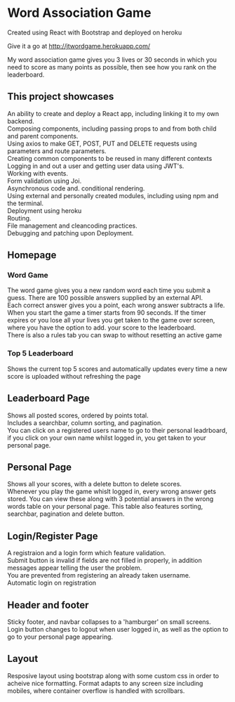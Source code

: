 # Word Association Game
Created using React with Bootstrap and deployed on heroku

Give it a go at http://jtwordgame.herokuapp.com/

My word association game gives you 3 lives or 30 seconds in which you need to score as many points as possible, then see how you rank on the leaderboard.

## This project showcases
An ability to create and deploy a React app, including linking it to my own backend.<br>
Composing components, including passing props to and from both child and parent components.<br>
Using axios to make GET, POST, PUT and DELETE requests using parameters and route parameters.<br>
Creating common components to be reused in many different contexts<br>
Logging in and out a user and getting user data using JWT's.<br>
Working with events.<br>
Form validation using Joi.<br>
Asynchronous code and. conditional rendering.<br>
Using external and personally created modules, including using npm and the terminal.<br>
Deployment using heroku<br>
Routing.<br>
File management and cleancoding practices.<br>
Debugging and patching upon Deployment.<br>

## Homepage
### Word Game
The word game gives you a new random word each time you submit a guess. There are 100 possible answers supplied by an external API.  
Each correct answer gives you a point, each wrong answer subtracts a life.
When you start the game a timer starts from 90 seconds. If the timer expires or you lose all your lives you get taken to the game over screen, where you have the option to add. your score to the leaderboard.<br>
There is also a rules tab you can swap to without resetting an active game

### Top 5 Leaderboard
Shows the current top 5 scores and automatically updates every time a new score is uploaded without refreshing the page

## Leaderboard Page
Shows all posted scores, ordered by points total.<br>
Includes a searchbar, column sorting, and pagination.<br>
You can click on a registered users name to go to their personal leadrboard, if you click on your own name whilst logged in, you get taken to your personal page.

## Personal Page
Shows all your scores, with a delete button to delete scores.<br>
Whenever you play the game whislt logged in, every wrong answer gets stored. You can view these along with 3 potential answers in the wrong words table on your personal page. This table also features sorting, searchbar, pagination and delete button.

## Login/Register Page
A registraion and a login form which feature validation.<br>
Submit button is invalid if fields are not filled in properly, in addition messages appear telling the user the problem.<br>
You are prevented from registering an already taken username.<br>
Automatic login on registration

## Header and footer
Sticky footer, and navbar collapses to a 'hamburger' on small screens.<br>
Login button changes to logout when user logged in, as well as the option to go to your personal page appearing.

## Layout
Resposive layout using bootstrap along with some custom css in order to acheive nice formatting.
Format adapts to any screen size including mobiles, where container overflow is handled with scrollbars.

